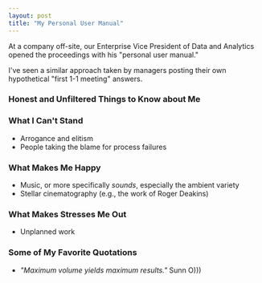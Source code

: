```yaml
---
layout: post
title: "My Personal User Manual"
---
```


At a company off-site, our Enterprise Vice President of Data and Analytics opened
the proceedings with his "personal user manual."

I've seen a similar approach taken by managers posting their own hypothetical
"first 1-1 meeting" answers.


### Honest and Unfiltered Things to Know about Me

### What I Can't Stand

* Arrogance and elitism
* People taking the blame for process failures

### What Makes Me Happy

* Music, or more specifically _sounds_, especially the ambient variety
* Stellar cinematography (e.g., the work of Roger Deakins)


### What Makes Stresses Me Out

* Unplanned work


### Some of My Favorite Quotations

* _"Maximum volume yields maximum results."_ Sunn O)))
